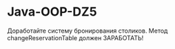 # Java-OOP-DZ5
Доработайте систему бронирования столиков. Метод changeReservationTable должен ЗАРАБОТАТЬ!
